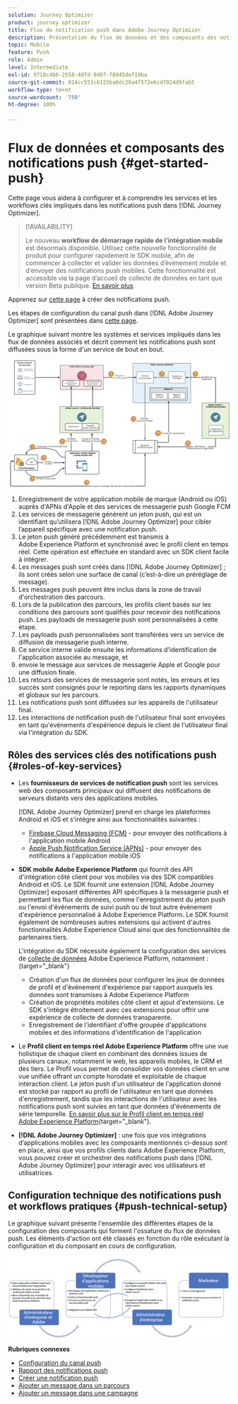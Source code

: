 ```yaml
---
solution: Journey Optimizer
product: journey optimizer
title: Flux de notification push dans Adobe Journey Optimizer
description: Présentation du flux de données et des composants des notifications push.
topic: Mobile
feature: Push
role: Admin
level: Intermediate
exl-id: 9718c4b6-2558-4dfd-9d8f-f8845def19ba
source-git-commit: 014cc551cb125ba6dc20a4f572e6cd7024d9fab5
workflow-type: tm+mt
source-wordcount: '750'
ht-degree: 100%

---
```


# Flux de données et composants des notifications push {#get-started-push}

Cette page vous aidera à configurer et à comprendre les services et les workflows clés impliqués dans les notifications push dans [!DNL Journey Optimizer].


>[!AVAILABILITY]
>
>Le nouveau **workflow de démarrage rapide de l’intégration mobile** est désormais disponible. Utilisez cette nouvelle fonctionnalité de produit pour configurer rapidement le SDK mobile, afin de commencer à collecter et valider les données d’événement mobile et d’envoyer des notifications push mobiles. Cette fonctionnalité est accessible via la page d’accueil de collecte de données en tant que version Beta publique. [En savoir plus](mobile-onboarding-wf.md).
>

Apprenez sur [cette page](create-push.md) à créer des notifications push.

Les étapes de configuration du canal push dans [!DNL Adobe Journey Optimizer] sont présentées dans [cette page](push-configuration.md).

Le graphique suivant montre les systèmes et services impliqués dans les flux de données associés et décrit comment les notifications push sont diffusées sous la forme d&#39;un service de bout en bout.

![](assets/push-flow.png)

1. Enregistrement de votre application mobile de marque (Android ou iOS) auprès d&#39;APNs d&#39;Apple et des services de messagerie push Google FCM
1. Les services de messagerie génèrent un jeton push, qui est un identifiant qu’utilisera [!DNL Adobe Journey Optimizer] pour cibler l’appareil spécifique avec une notification push.
1. Le jeton push généré précédemment est transmis à Adobe Experience Platform et synchronisé avec le profil client en temps réel. Cette opération est effectuée en standard avec un SDK client facile à intégrer.
1. Les messages push sont créés dans [!DNL Adobe Journey Optimizer] ; ils sont créés selon une surface de canal (c’est-à-dire un préréglage de message).
1. Les messages push peuvent être inclus dans la zone de travail d&#39;orchestration des parcours.
1. Lors de la publication des parcours, les profils client basés sur les conditions des parcours sont qualifiés pour recevoir des notifications push. Les payloads de messagerie push sont personnalisées à cette étape.
1. Les payloads push personnalisées sont transférées vers un service de diffusion de messagerie push interne.
1. Ce service interne valide ensuite les informations d&#39;identification de l&#39;application associée au message, et
1. envoie le message aux services de messagerie Apple et Google pour une diffusion finale.
1. Les retours des services de messagerie sont notés, les erreurs et les succès sont consignés pour le reporting dans les rapports dynamiques et globaux sur les parcours.
1. Les notifications push sont diffusées sur les appareils de l&#39;utilisateur final.
1. Les interactions de notification push de l&#39;utilisateur final sont envoyées en tant qu&#39;événements d&#39;expérience depuis le client de l&#39;utilisateur final via l&#39;intégration du SDK.

## Rôles des services clés des notifications push {#roles-of-key-services}

* Les **fournisseurs de services de notification push** sont les services web des composants principaux qui diffusent des notifications de serveurs distants vers des applications mobiles.

  [!DNL Adobe Journey Optimizer] prend en charge les plateformes Android et iOS et s&#39;intègre ainsi aux fonctionnalités suivantes :
   * [Firebase Cloud Messaging (FCM)](https://firebase.google.com/docs/cloud-messaging) - pour envoyer des notifications à l&#39;application mobile Android
   * [Apple Push Notification Service (APNs)](https://developer.apple.com/library/archive/documentation/NetworkingInternet/Conceptual/RemoteNotificationsPG/APNSOverview.html) - pour envoyer des notifications à l&#39;application mobile iOS

* **SDK mobile Adobe Experience Platform** qui fournit des API d&#39;intégration côté client pour vos mobiles via des SDK compatibles Android et iOS. Le SDK fournit une extension [!DNL Adobe Journey Optimizer] exposant différentes API spécifiques à la messagerie push et permettant les flux de données, comme l&#39;enregistrement du jeton push ou l&#39;envoi d&#39;événements de suivi push ou de tout autre événement d&#39;expérience personnalisé à Adobe Experience Platform. Le SDK fournit également de nombreuses autres extensions qui activent d&#39;autres fonctionnalités Adobe Experience Cloud ainsi que des fonctionnalités de partenaires tiers.

  L&#39;intégration du SDK nécessite également la configuration des services de [collecte de données](https://experienceleague.adobe.com/docs/experience-platform/tags/home.html?lang=fr) Adobe Experience Platform, notamment :{target="_blank"}

   * Création d&#39;un flux de données pour configurer les jeux de données de profil et d&#39;événement d&#39;expérience par rapport auxquels les données sont transmises à Adobe Experience Platform
   * Création de propriétés mobiles côté client et ajout d&#39;extensions. Le SDK s&#39;intègre étroitement avec ces extensions pour offrir une expérience de collecte de données transparente.
   * Enregistrement de l&#39;identifiant d&#39;offre groupée d&#39;applications mobiles et des informations d&#39;identification de l&#39;application

* Le **Profil client en temps réel Adobe Experience Platform** offre une vue holistique de chaque client en combinant des données issues de plusieurs canaux, notamment le web, les appareils mobiles, le CRM et des tiers. Le Profil vous permet de consolider vos données client en une vue unifiée offrant un compte horodaté et exploitable de chaque interaction client. Le jeton push d&#39;un utilisateur de l&#39;application donné est stocké par rapport au profil de l&#39;utilisateur en tant que données d&#39;enregistrement, tandis que les interactions de l&#39;utilisateur avec les notifications push sont suivies en tant que données d&#39;événements de série temporelle. [En savoir plus sur le Profil client en temps réel Adobe Experience Platform](https://experienceleague.adobe.com/docs/experience-platform/profile/home.html?lang=fr){target="_blank"}.

* **[!DNL Adobe Journey Optimizer]** : une fois que vos intégrations d’applications mobiles avec les composants mentionnés ci-dessus sont en place, ainsi que vos profils clients dans Adobe Experience Platform, vous pouvez créer et orchestrer des notifications push dans [!DNL Adobe Journey Optimizer] pour interagir avec vos utilisateurs et utilisatrices.

## Configuration technique des notifications push et workflows pratiques {#push-technical-setup}

Le graphique suivant présente l&#39;ensemble des différentes étapes de la configuration des composants qui forment l&#39;ossature du flux de données push. Les éléments d&#39;action ont été classés en fonction du rôle exécutant la configuration et du composant en cours de configuration.

![](assets/user-flow.png)

**Rubriques connexes**

* [Configuration du canal push](push-configuration.md)
* [Rapport des notifications push](../reports/journey-global-report.md#push-global)
* [Créer une notification push](create-push.md)
* [Ajouter un message dans un parcours](../building-journeys/journeys-message.md)
* [Ajouter un message dans une campagne](../campaigns/create-campaign.md)